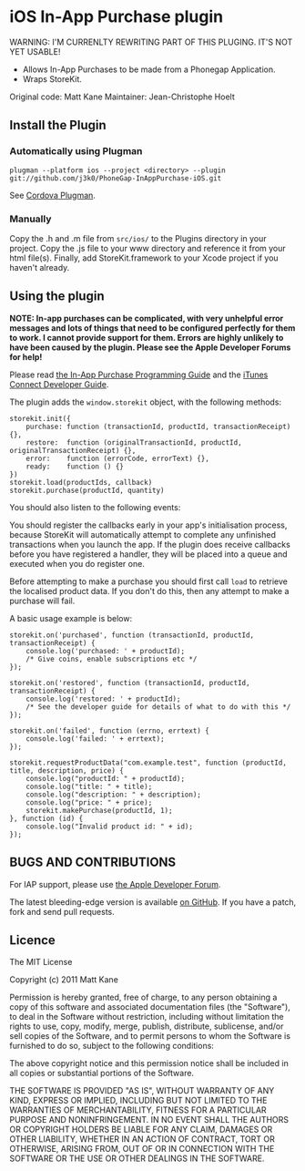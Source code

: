 # iOS In-App Purchase plugin

WARNING: I'M CURRENLTY REWRITING PART OF THIS PLUGING. IT'S NOT YET USABLE!

 * Allows In-App Purchases to be made from a Phonegap Application.
 * Wraps StoreKit.

Original code: Matt Kane
Maintainer: Jean-Christophe Hoelt

## Install the Plugin

### Automatically using Plugman

    plugman --platform ios --project <directory> --plugin git://github.com/j3k0/PhoneGap-InAppPurchase-iOS.git

See [Cordova Plugman](https://github.com/apache/cordova-plugman).

### Manually

Copy the .h and .m file from `src/ios/` to the Plugins directory in your project. Copy the .js file to your www directory and reference it from your html file(s). Finally, add StoreKit.framework to your Xcode project if you haven't already.

## Using the plugin

**NOTE: In-app purchases can be complicated, with very unhelpful error messages and lots of things that need to be configured perfectly for them to work. I cannot provide support for them. Errors are highly unlikely to have been caused by the plugin. Please see the Apple Developer Forums for help!**

Please read [the In-App Purchase Programming Guide](http://developer.apple.com/library/ios/#documentation/NetworkingInternet/Conceptual/StoreKitGuide/Introduction/Introduction.html) and the [iTunes Connect Developer Guide](https://itunesconnect.apple.com/docs/iTunesConnect_DeveloperGuide.pdf).

The plugin adds the `window.storekit` object, with the following methods:

    storekit.init({
        purchase: function (transactionId, productId, transactionReceipt) {},
        restore:  function (originalTransactionId, productId, originalTransactionReceipt) {},
        error:    function (errorCode, errorText) {},
        ready:    function () {}
    })
    storekit.load(productIds, callback)
    storekit.purchase(productId, quantity)
 
You should also listen to the following events:


You should register the callbacks early in your app's initialisation process, because StoreKit will automatically attempt to complete any unfinished transactions when you launch the app.
If the plugin does receive callbacks before you have registered a handler, they will be placed into a queue and executed when you do register one.

Before attempting to make a purchase you should first call `load` to retrieve the localised product data. If you don't do this, then any attempt to make a purchase will fail.

A basic usage example is below:

    storekit.on('purchased', function (transactionId, productId, transactionReceipt) {
        console.log('purchased: ' + productId);
        /* Give coins, enable subscriptions etc */
    });
    
    storekit.on('restored', function (transactionId, productId, transactionReceipt) {
        console.log('restored: ' + productId);
        /* See the developer guide for details of what to do with this */
    });
    
    storekit.on('failed', function (errno, errtext) {
        console.log('failed: ' + errtext);
    });

    storekit.requestProductData("com.example.test", function (productId, title, description, price) {
        console.log("productId: " + productId);
        console.log("title: " + title);
        console.log("description: " + description);
        console.log("price: " + price);
        storekit.makePurchase(productId, 1);
    }, function (id) {
        console.log("Invalid product id: " + id);
    });
	
## BUGS AND CONTRIBUTIONS
For IAP support, please use [the Apple Developer Forum](https://devforums.apple.com/community/ios/integration/storekit).

The latest bleeding-edge version is available [on GitHub](http://github.com/j3k0/PhoneGap-InAppPurchase-iOS/). If you have a patch, fork and send pull requests.
	
## Licence

The MIT License

Copyright (c) 2011 Matt Kane

Permission is hereby granted, free of charge, to any person obtaining a copy
of this software and associated documentation files (the "Software"), to deal
in the Software without restriction, including without limitation the rights
to use, copy, modify, merge, publish, distribute, sublicense, and/or sell
copies of the Software, and to permit persons to whom the Software is
furnished to do so, subject to the following conditions:

The above copyright notice and this permission notice shall be included in
all copies or substantial portions of the Software.

THE SOFTWARE IS PROVIDED "AS IS", WITHOUT WARRANTY OF ANY KIND, EXPRESS OR
IMPLIED, INCLUDING BUT NOT LIMITED TO THE WARRANTIES OF MERCHANTABILITY,
FITNESS FOR A PARTICULAR PURPOSE AND NONINFRINGEMENT. IN NO EVENT SHALL THE
AUTHORS OR COPYRIGHT HOLDERS BE LIABLE FOR ANY CLAIM, DAMAGES OR OTHER
LIABILITY, WHETHER IN AN ACTION OF CONTRACT, TORT OR OTHERWISE, ARISING FROM,
OUT OF OR IN CONNECTION WITH THE SOFTWARE OR THE USE OR OTHER DEALINGS IN
THE SOFTWARE.
